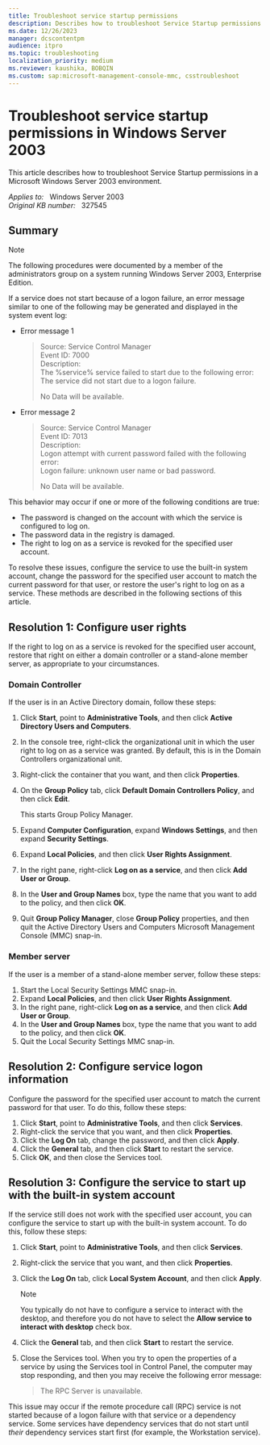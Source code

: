```yaml
---
title: Troubleshoot service startup permissions
description: Describes how to troubleshoot Service Startup permissions in a Windows Server 2003 environment.
ms.date: 12/26/2023
manager: dcscontentpm
audience: itpro
ms.topic: troubleshooting
localization_priority: medium
ms.reviewer: kaushika, BOBQIN
ms.custom: sap:microsoft-management-console-mmc, csstroubleshoot
---
```

# Troubleshoot service startup permissions in Windows Server 2003  

This article describes how to troubleshoot Service Startup permissions in a Microsoft Windows Server 2003 environment.

_Applies to:_ &nbsp; Windows Server 2003  
_Original KB number:_ &nbsp; 327545

## Summary

> [!NOTE]
> The following procedures were documented by a member of the administrators group on a system running Windows Server 2003, Enterprise Edition.

If a service does not start because of a logon failure, an error message similar to one of the following may be generated and displayed in the system event log:

- Error message 1

    > Source: Service Control Manager  
    Event ID: 7000  
    Description:  
    The %service% service failed to start due to the following error:  
    The service did not start due to a logon failure.  
    >
    > No Data will be available.

- Error message 2

    > Source: Service Control Manager  
    Event ID: 7013  
    Description:  
    Logon attempt with current password failed with the following error:  
    Logon failure: unknown user name or bad password.  
    >
    > No Data will be available.

This behavior may occur if one or more of the following conditions are true:

- The password is changed on the account with which the service is configured to log on.
- The password data in the registry is damaged.
- The right to log on as a service is revoked for the specified user account.

To resolve these issues, configure the service to use the built-in system account, change the password for the specified user account to match the current password for that user, or restore the user's right to log on as a service. These methods are described in the following sections of this article.

## Resolution 1: Configure user rights

If the right to log on as a service is revoked for the specified user account, restore that right on either a domain controller or a stand-alone member server, as appropriate to your circumstances.

### Domain Controller

If the user is in an Active Directory domain, follow these steps:

1. Click **Start**, point to **Administrative Tools**, and then click **Active Directory Users and Computers**.
2. In the console tree, right-click the organizational unit in which the user right to log on as a service was granted. By default, this is in the Domain Controllers organizational unit.
3. Right-click the container that you want, and then click **Properties**.
4. On the **Group Policy** tab, click **Default Domain Controllers Policy**, and then click **Edit**.

    This starts Group Policy Manager.
5. Expand **Computer Configuration**, expand **Windows Settings**, and then expand **Security Settings**.
6. Expand **Local Policies**, and then click **User Rights Assignment**.
7. In the right pane, right-click **Log on as a service**, and then click **Add User or Group**.
8. In the **User and Group Names** box, type the name that you want to add to the policy, and then click **OK**.
9. Quit **Group Policy Manager**, close **Group Policy** properties, and then quit the Active Directory Users and Computers Microsoft Management Console (MMC) snap-in.

### Member server

If the user is a member of a stand-alone member server, follow these steps:

1. Start the Local Security Settings MMC snap-in.
2. Expand **Local Policies**, and then click **User Rights Assignment**.
3. In the right pane, right-click **Log on as a service**, and then click **Add User or Group**.
4. In the **User and Group Names** box, type the name that you want to add to the policy, and then click **OK**.
5. Quit the Local Security Settings MMC snap-in.

## Resolution 2: Configure service logon information

Configure the password for the specified user account to match the current password for that user. To do this, follow these steps:

1. Click **Start**, point to **Administrative Tools**, and then click **Services**.
2. Right-click the service that you want, and then click **Properties**.
3. Click the **Log On** tab, change the password, and then click **Apply**.
4. Click the **General** tab, and then click **Start** to restart the service.
5. Click **OK**, and then close the Services tool.

## Resolution 3: Configure the service to start up with the built-in system account

If the service still does not work with the specified user account, you can configure the service to start up with the built-in system account. To do this, follow these steps:

1. Click **Start**, point to **Administrative Tools**, and then click **Services**.
2. Right-click the service that you want, and then click **Properties**.
3. Click the **Log On** tab, click **Local System Account**, and then click **Apply**.

    > [!NOTE]
    > You typically do not have to configure a service to interact with the desktop, and therefore you do not have to select the **Allow service to interact with desktop** check box.

4. Click the **General** tab, and then click **Start** to restart the service.
5. Close the Services tool. When you try to open the properties of a service by using the Services tool in Control Panel, the computer may stop responding, and then you may receive the following error message:

    > The RPC Server is unavailable.

This issue may occur if the remote procedure call (RPC) service is not started because of a logon failure with that service or a dependency service. Some services have dependency services that do not start until *their* dependency services start first (for example, the Workstation service).
